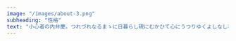 ```yaml
---
image: "/images/about-3.png"
subheading: "性格"
text: "小心者の内弁慶。つれづれなるまゝに日暮らし硯にむかひて心にうつりゆくよしなし事をそこはかとなく書きつくれば、あやしうこそものぐるほしけれ。"
---
```


